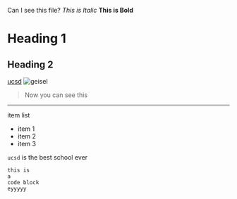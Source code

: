 Can I see this file?
*This is Italic*
**This is Bold**
# Heading 1
## Heading 2
[ucsd](ucsd.edu)
![geisel](https://ucsd.edu/_images/homepage/feature-Geisel-Library-UCSanDiego-ErikJepsen.jpg)
> Now you can see this

---
item list
* item 1
* item 2
* item 3

`ucsd` is the best school ever

```
this is 
a 
code block
eyyyyy
```
